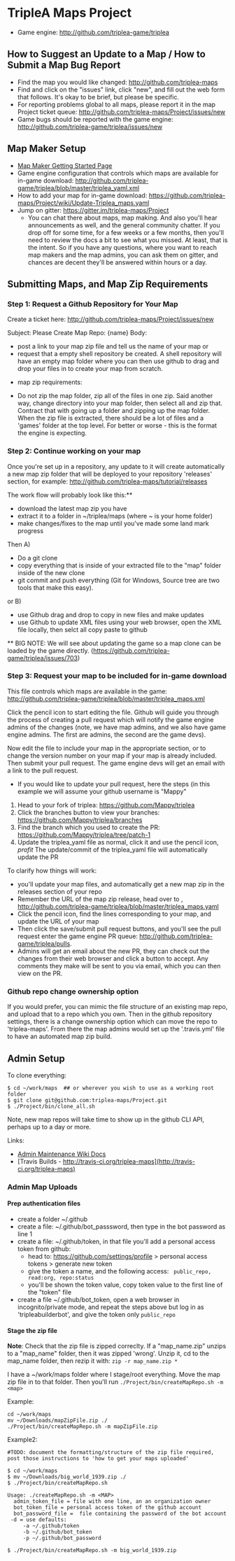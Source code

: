 # TripleA Maps Project
- Game engine:  http://github.com/triplea-game/triplea

## How to Suggest an Update to a Map / How to Submit a Map Bug Report

* Find the map you would like changed: http://github.com/triplea-maps
* Find and click on the "issues" link, click "new", and fill out the web form that follows. It's okay to be brief, but please be specific.
* For reporting problems global to all maps, please report it in the map Project ticket queue: http://github.com/triplea-maps/Project/issues/new
* Game bugs should be reported with the game engine: http://github.com/triplea-game/triplea/issues/new

## Map Maker Setup
- [Map Maker Getting Started Page](https://github.com/triplea-maps/Project/wiki/Map-Makers:--Getting-Started-and-Workflow)
- Game engine configuration that controls which maps are available for in-game download: http://github.com/triplea-game/triplea/blob/master/triplea_yaml.xml
- How to add your map for in-game download: https://github.com/triplea-maps/Project/wiki/Update-Triplea_maps.yaml
- Jump on gitter: https://gitter.im/triplea-maps/Project
  - You can chat there about maps, map making. And also you'll hear announcements as well, and the general community chatter. If you drop off for some time, for a few weeks or a few months, then you'll need to review the docs a bit to see what you missed. At least, that is the intent. So if you have any questions, where you want to reach map makers and the map admins, you can ask them on gitter, and chances are decent they'll be answered within hours or a day. 
 
  
## Submitting Maps, and Map Zip Requirements

### Step 1: Request a Github Repository for Your Map

Create a ticket here: http://github.com/triplea-maps/Project/issues/new

Subject: Please Create Map Repo: {name}
Body:
- post a link to your map zip file and tell us the name of your map
or
- request that a empty shell repository be created. A shell repository will have an empty map folder where you can then use github to drag and drop your files in to create your map from scratch.

* map zip requirements:
 - Do not zip the map folder, zip all of the files in one zip. Said another way, change directory into your map folder, then select all and zip that. Contract that with going up a folder and zipping up the map folder. When the zip file is extracted, there should be a lot of files and a 'games' folder at the top level. For better or worse - this is the format the engine is expecting.
 

### Step 2: Continue working on your map

Once you're set up in a repository, any update to it will create automatically a new map zip folder that will be deployed to your repository 'releases' section, for example:  http://github.com/triplea-maps/tutorial/releases

The work flow will probably look like this:**
- download the latest map zip you have
- extract it to a folder in ~/triplea/maps (where ~ is your home folder)
- make changes/fixes to the map until you've made some land mark progress

Then
A) 
- Do a git clone
- copy everything that is inside of your extracted file to the "map" folder inside of the new clone
- git commit and push everything (Git for Windows, Source tree are two tools that make this easy).

or B)
- use Github drag and drop to copy in new files and make updates
- use Github to update XML files using your web browser, open the XML file locally, then selct all copy paste  to github

** BIG NOTE: We will see about updating the game so a map clone can be loaded by the game directly. (https://github.com/triplea-game/triplea/issues/703)

<h3>Step 3: Request your map to be included for in-game download</h3>

This file controls which maps are available in the game: http://github.com/triplea-game/triplea/blob/master/triplea_maps.xml

Click the pencil icon to start editing the file. Github will guide you through the process of creating  a pull request which will notify the game engine admins of the changes (note, we have map admins, and we also have game engine admins. The first are admins, the second are the game devs). 

Now edit the file to include your map in the appropriate section, or to change the version number on your map if your map is already included. Then submit your pull request. The game engine devs will get an email with a link to the pull request. 
* If you would like to update your pull request, here the steps (in this example we will assume your github username is "Mappy"
1. Head to your fork of triplea: https://github.com/Mappy/triplea
2. Click the branches button to view your branches: https://github.com/Mappy/triplea/branches
3. Find the branch which you used to create the PR: https://github.com/Mappy/triplea/tree/patch-1
4. Update the triplea_yaml file as normal, click it and use the pencil icon,
*profit* The update/commit of the triplea_yaml file will automatically update the PR



To clarify how things will work:
- you'll update your map files, and automatically get a new map zip in the releases section of your repo
- Remember the URL of the map zip release,  head over to , http://github.com/triplea-game/triplea/blob/master/triplea_maps.yaml
- Click the pencil icon, find the lines corresponding to your map, and update the URL of your map
- Then click the save/submit pull request buttons, and you'll see the pull request enter the game engine PR queue: http://github.com/triplea-game/triplea/pulls. 
- Admins will get an email about the new PR, they can check out the changes from their web browser and click a button to accept. Any comments they make will be sent to you via email, which you can then view on the PR.


### Github repo change ownership option

If you would prefer, you can mimic the file structure of an existing map repo, and upload that to a repo which you own. Then in the github repository settings, there is a change ownership option which can move the repo to 'triplea-maps'. From there the map admins would set up the '.travis.yml' file to have an automated map zip build.

## Admin Setup

To clone everything:
```
$ cd ~/work/maps  ## or wherever you wish to use as a working root folder
$ git clone git@github.com:triplea-maps/Project.git
$ ./Project/bin/clone_all.sh
```
Note, new map repos will take time to show up in the github CLI API, perhaps up to a day or more. 


Links:
- [Admin Maintenance Wiki Docs](http://github.com/triplea-maps/Project/wiki/Adding-a-New-Official-Map-Repository)
- [Travis Builds - http://travis-ci.org/triplea-maps](http://travis-ci.org/triplea-maps)


### Admin Map Uploads

#### Prep authentication files
- create a folder ~/.github
- create a file: ~/.github/bot_passsword, then type in the bot password as line 1
- create a file: ~/.github/token, in that file you'll add a personal access token from github:
  - head to: https://github.com/settings/profile > personal access tokens > generate new token
  - give the token a name, and the following access: ` public_repo, read:org, repo:status`
  - you'll be shown the token value, copy token value to the first line of the "token" file
- create a file ~/.github/bot_token, open a web browser in incognito/private mode, and repeat the steps above but log in as 'tripleabuilderbot', and give the token only `public_repo`


#### Stage the zip file
**Note**: Check that the zip file is zipped correclty. If a "map_name.zip" unzips to a "map_name" folder, then it was zipped 'wrong'. Unzip it, cd to the map_name folder, then rezip it with: `zip -r map_name.zip *`

I have a ~/work/maps folder where I stage/root everything. Move the map zip file in to that folder. Then you'll run `./Project/bin/createMapRepo.sh -m <map>`


Example:
```
cd ~/work/maps
mv ~/Downloads/mapZipFile.zip ./
./Project/bin/createMapRepo.sh -m mapZipFile.zip
```

Example2:

```
#TODO: document the formatting/structure of the zip file required, post those instructions to 'how to get your maps uploaded'

$ cd ~/work/maps
$ mv ~/Downloads/big_world_1939.zip ./
$ ./Project/bin/createMapRepo.sh

Usage: ./createMapRepo.sh -m <MAP>
  admin_token_file = file with one line, an an organization owner
  bot_token_file = personal access token of the github account
  bot_password_file =  file containing the password of the bot account
 -d = use defaults:
     -a ~/.github/token
     -b ~/.github/bot_token
     -p ~/.github/bot_password

$ ./Project/bin/createMapRepo.sh -m big_world_1939.zip 

```
